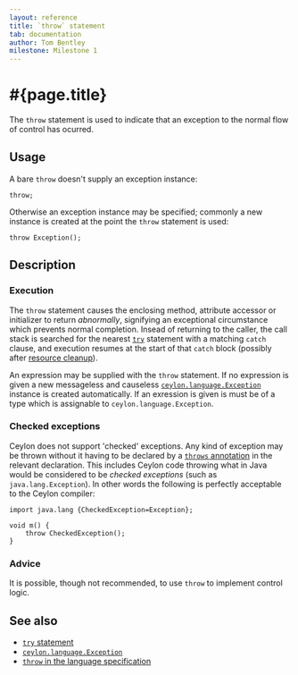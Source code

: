```yaml
---
layout: reference
title: `throw` statement
tab: documentation
author: Tom Bentley
milestone: Milestone 1
---
```


# #{page.title}

The `throw` statement is used to indicate that an exception to the normal 
flow of control has ocurred.

## Usage 

A bare `throw` doesn't supply an exception instance:

    throw;

Otherwise an exception instance may be specified; commonly a new instance is 
created at the point the `throw` statement is used:

    throw Exception();

## Description

### Execution

The `throw` statement causes the enclosing method, attribute accessor or 
initializer to return *abnormally*, signifying an exceptional circumstance 
which prevents normal completion. Insead of returning to the caller, the 
call stack is searched for the nearest [`try`](../try) statement 
with a matching `catch` clause, and execution resumes at the start of that
`catch` block (possibly after [resource cleanup](FIXME)).

An expression may be supplied with the `throw` statement. If no expression is 
given a new messageless and causeless 
[`ceylon.language.Exception`](../../ceylon.language/Exception) instance is 
created automatically. If an exression is given is must be of a type which is 
assignable to `ceylon.language.Exception`.

### Checked exceptions

Ceylon does not support 'checked' exceptions. Any kind of exception may be 
thrown without it having to be declared by a 
[`throws` annotation](../../ceylon.language/throws) in the relevant declaration. 
This includes Ceylon code throwing what in Java would 
be considered to be *checked exceptions* (such as `java.lang.Exception`). In 
other words the following is perfectly acceptable to the Ceylon compiler:

    import java.lang {CheckedException=Exception};
    
    void m() {
        throw CheckedException();
    }

### Advice

It is possible, though not recommended, to use `throw` to implement control 
logic.

## See also

* [`try` statement](../try)
* [`ceylon.language.Exception`](../../ceylon.language/Exception)
* [`throw` in the language specification](#{site.urls.spec}#trycatchfinally)

